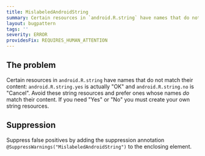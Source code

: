 ```yaml
---
title: MislabeledAndroidString
summary: Certain resources in `android.R.string` have names that do not match their content
layout: bugpattern
tags: ''
severity: ERROR
providesFix: REQUIRES_HUMAN_ATTENTION
---
```


<!--
*** AUTO-GENERATED, DO NOT MODIFY ***
To make changes, edit the @BugPattern annotation or the explanation in docs/bugpattern.
-->

## The problem
Certain resources in `android.R.string` have names that do not match their content: `android.R.string.yes` is actually "OK" and `android.R.string.no` is "Cancel". Avoid these string resources and prefer ones whose names *do* match their content. If you need "Yes" or "No" you must create your own string resources.

## Suppression
Suppress false positives by adding the suppression annotation `@SuppressWarnings("MislabeledAndroidString")` to the enclosing element.
